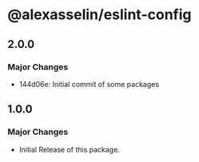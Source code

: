# @alexasselin/eslint-config

## 2.0.0

### Major Changes

- 144d06e: Initial commit of some packages

## 1.0.0

### Major Changes

- Initial Release of this package.
